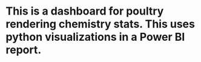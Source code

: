 # This is a dashboard for poultry rendering chemistry stats. This uses python visualizations in a Power BI report.
